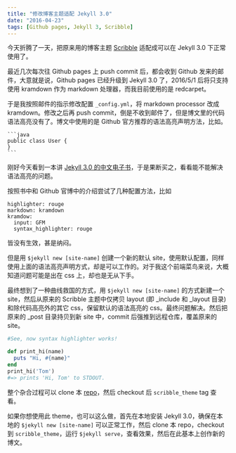 ```yaml
---
title: "修改博客主题适配 Jekyll 3.0"
date: "2016-04-23"
tags: [Github pages, Jekyll 3, Scribble]
---
```


今天折腾了一天，把原来用的博客主题 [Scribble](https://github.com/chloerei/scribble) 适配成可以在 Jekyll 3.0 下正常使用了。

最近几次每次往 Github pages 上 push commit 后，都会收到 Github 发来的邮件，大意就是说，Github pages 已经升级到 Jekyll 3.0 了，2016/5/1 后将只支持使用 kramdown 作为 markdown 处理器，而我目前使用的是 redcarpet。

于是我按照邮件的指示修改配置 `_config.yml`，将 markdown processor 改成 kramdown。修改之后再 push commit，倒是不收到邮件了，但是博文里的代码语法高亮没有了。博文中使用的是 Github 官方推荐的语法高亮声明方法，比如。

    ```java
    public class User {
    }
    ```

刚好今天看到一本讲 [Jekyll 3.0 的中文电子书](http://jekyll-china.com/book/)，于是果断买之，看看能不能解决语法高亮的问题。

按照书中和 Github 官博中的介绍尝试了几种配置方法，比如

    highlighter: rouge
    markdown: kramdown
    kramdow:
      input: GFM
      syntax_highlighter: rouge

皆没有生效，甚是纳闷。

但是用 `$jekyll new [site-name]` 创建一个新的默认 site，使用默认配置，同样使用上面的语法高亮声明方式，却是可以工作的。对于我这个前端菜鸟来说，大概知道问题可能是出在 css 上，却也是无从下手。

最终想到了一种曲线救国的方式，用 `$jekyll new [site-name]` 的方式新建一个 site，然后从原来的 Scribble 主题中仅拷贝 layout (即 _include 和 _layout 目录) 和除代码高亮外的其它 css，保留默认的语法高亮的 css。最终问题解决。然后把原来的 _post 目录持贝到新 site 中，commit 后强推到远程仓库，覆盖原来的 site。 

```ruby
#See, now syntax highlighter works! 

def print_hi(name)
  puts "Hi, #{name}"
end
print_hi('Tom')
#=> prints 'Hi, Tom' to STDOUT.
```

整个杂合过程可以 clone 本 [repo](https://github.com/baurine/baurine.github.io)，然后 checkout 后 `scribble_theme` tag 查看。

如果你想使用此 theme，也可以这么做，首先在本地安装 Jekyll 3.0，确保在本地的 `$jekyll new [site-name]` 可以正常工作，然后 clone 本 repo，checkout 到 `scribble_theme`，运行 `$jekyll serve`，查看效果，然后在此基本上创作新的博文。
